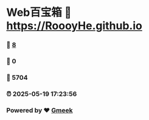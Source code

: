 # Web百宝箱 :link: https://RoooyHe.github.io 
### :page_facing_up: [8](https://RoooyHe.github.io/tag.html) 
### :speech_balloon: 0 
### :hibiscus: 5704 
### :alarm_clock: 2025-05-19 17:23:56 
### Powered by :heart: [Gmeek](https://github.com/Meekdai/Gmeek)
